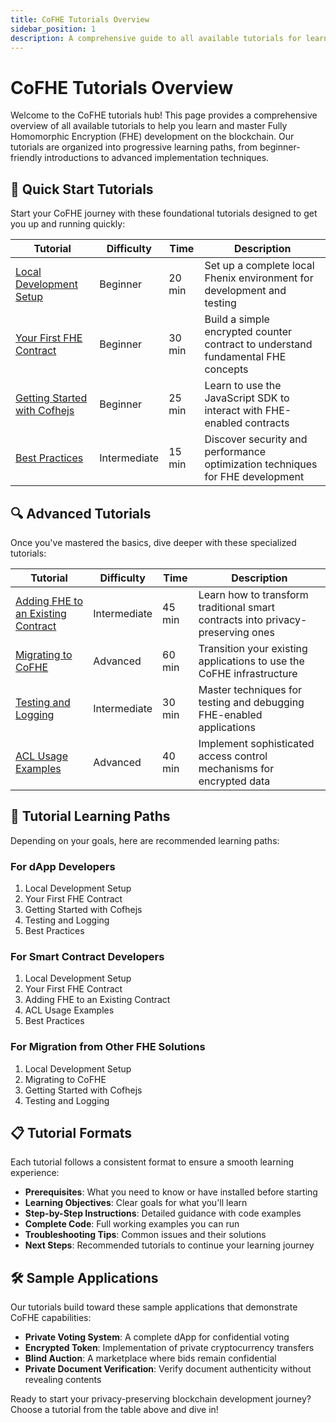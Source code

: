 ```yaml
---
title: CoFHE Tutorials Overview
sidebar_position: 1
description: A comprehensive guide to all available tutorials for learning and mastering CoFHE
---
```


# CoFHE Tutorials Overview

Welcome to the CoFHE tutorials hub! This page provides a comprehensive overview of all available tutorials to help you learn and master Fully Homomorphic Encryption (FHE) development on the blockchain. Our tutorials are organized into progressive learning paths, from beginner-friendly introductions to advanced implementation techniques.

## 🚀 Quick Start Tutorials

Start your CoFHE journey with these foundational tutorials designed to get you up and running quickly:

| Tutorial | Difficulty | Time | Description |
|----------|------------|------|-------------|
| [Local Development Setup](/docs/devdocs/quick-start/local-development) | Beginner | 20 min | Set up a complete local Fhenix environment for development and testing |
| [Your First FHE Contract](/docs/devdocs/quick-start/Your-First-FHE-Contract) | Beginner | 30 min | Build a simple encrypted counter contract to understand fundamental FHE concepts |
| [Getting Started with Cofhejs](/docs/devdocs/quick-start/getting-started) | Beginner | 25 min | Learn to use the JavaScript SDK to interact with FHE-enabled contracts |
| [Best Practices](/docs/devdocs/quick-start/best-practices) | Intermediate | 15 min | Discover security and performance optimization techniques for FHE development |

## 🔍 Advanced Tutorials

Once you've mastered the basics, dive deeper with these specialized tutorials:

| Tutorial | Difficulty | Time | Description |
|----------|------------|------|-------------|
| [Adding FHE to an Existing Contract](/docs/devdocs/tutorials/adding-FHE-to-existing-contract) | Intermediate | 45 min | Learn how to transform traditional smart contracts into privacy-preserving ones |
| [Migrating to CoFHE](/docs/devdocs/tutorials/migrating-to-cofhe) | Advanced | 60 min | Transition your existing applications to use the CoFHE infrastructure |
| [Testing and Logging](/docs/devdocs/tutorials/testing-logging) | Intermediate | 30 min | Master techniques for testing and debugging FHE-enabled applications |
| [ACL Usage Examples](/docs/devdocs/tutorials/acl-usage-examples) | Advanced | 40 min | Implement sophisticated access control mechanisms for encrypted data |

## 🧩 Tutorial Learning Paths

Depending on your goals, here are recommended learning paths:

### For dApp Developers
1. Local Development Setup
2. Your First FHE Contract
3. Getting Started with Cofhejs
4. Testing and Logging
5. Best Practices

### For Smart Contract Developers
1. Local Development Setup
2. Your First FHE Contract
3. Adding FHE to an Existing Contract
4. ACL Usage Examples
5. Best Practices

### For Migration from Other FHE Solutions
1. Local Development Setup
2. Migrating to CoFHE
3. Getting Started with Cofhejs
4. Testing and Logging

## 📋 Tutorial Formats

Each tutorial follows a consistent format to ensure a smooth learning experience:

- **Prerequisites**: What you need to know or have installed before starting
- **Learning Objectives**: Clear goals for what you'll learn
- **Step-by-Step Instructions**: Detailed guidance with code examples
- **Complete Code**: Full working examples you can run
- **Troubleshooting Tips**: Common issues and their solutions
- **Next Steps**: Recommended tutorials to continue your learning journey

## 🛠️ Sample Applications

Our tutorials build toward these sample applications that demonstrate CoFHE capabilities:

- **Private Voting System**: A complete dApp for confidential voting
- **Encrypted Token**: Implementation of private cryptocurrency transfers
- **Blind Auction**: A marketplace where bids remain confidential
- **Private Document Verification**: Verify document authenticity without revealing contents

Ready to start your privacy-preserving blockchain development journey? Choose a tutorial from the table above and dive in!
